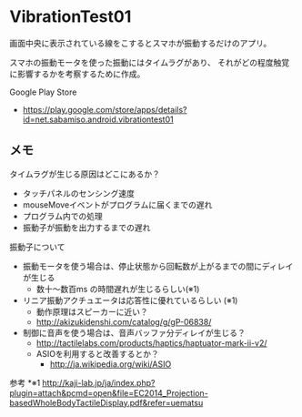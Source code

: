 VibrationTest01
====
画面中央に表示されている線をこするとスマホが振動するだけのアプリ。

スマホの振動モータを使った振動にはタイムラグがあり、
それがどの程度触覚に影響するかを考察するために作成。

Google Play Store
  * https://play.google.com/store/apps/details?id=net.sabamiso.android.vibrationtest01

メモ
----
タイムラグが生じる原因はどこにあるか？
  * タッチパネルのセンシング速度
  * mouseMoveイベントがプログラムに届くまでの遅れ
  * プログラム内での処理
  * 振動子が振動を出力するまでの遅れ

振動子について
  * 振動モータを使う場合は、停止状態から回転数が上がるまでの間にディレイが生じる
    * 数十～数百ms の時間遅れが生じるらしい(※1)
  * リニア振動アクチュエータは応答性に優れているらしい (※1)
      * 動作原理はスピーカーに近い？
      * http://akizukidenshi.com/catalog/g/gP-06838/
  * 制御に音声を使う場合は、音声バッファ分ディレイが生じる？
    * http://tactilelabs.com/products/haptics/haptuator-mark-ii-v2/
    * ASIOを利用すると改善するとか？
      * http://ja.wikipedia.org/wiki/ASIO

参考
  *※1 http://kaji-lab.jp/ja/index.php?plugin=attach&pcmd=open&file=EC2014_Projection-basedWholeBodyTactileDisplay.pdf&refer=uematsu



